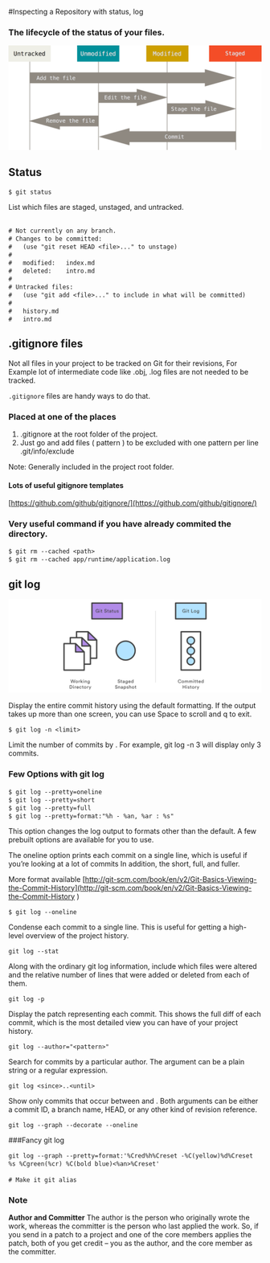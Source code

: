 #Inspecting a Repository with status, log

### The lifecycle of the status of your files.
![](img/lifecycle.png)
## Status
```
$ git status
```
List which files are staged, unstaged, and untracked.
```

# Not currently on any branch.
# Changes to be committed:
#   (use "git reset HEAD <file>..." to unstage)
#
#   modified:   index.md
#   deleted:    intro.md
#
# Untracked files:
#   (use "git add <file>..." to include in what will be committed)
#
#   history.md
#   intro.md
```

## .gitignore files
Not all files in your project to be tracked on Git for their revisions, For Example lot of intermediate code like .obj, .log files are not needed to be tracked. 

`.gitignore` files are handy ways to do that.

### Placed at one of the places

1.  .gitignore at the root folder of the project.
2.  Just go and add files ( pattern ) to be excluded with one pattern per line .git/info/exclude

Note: Generally included in the project root folder.

#### Lots of useful gitignore templates

[https://github.com/github/gitignore/](https://github.com/github/gitignore/)

### Very useful command if you have already commited the  directory.

```
$ git rm --cached <path>
$ git rm --cached app/runtime/application.log
```

## git log

![](img/log.svg)

Display the entire commit history using the default formatting. If the output takes up more than one screen, you can use Space to scroll and q to exit.


```
$ git log -n <limit>
```
Limit the number of commits by <limit>. For example, git log -n 3 will display only 3 commits.

### Few Options with git log
```
$ git log --pretty=oneline
$ git log --pretty=short
$ git log --pretty=full
$ git log --pretty=format:"%h - %an, %ar : %s"
```
This option changes the log output to formats other than the default. A few prebuilt options are available for you to use. 

The oneline option prints each commit on a single line, which is useful if you’re looking at a lot of commits In addition, the short, full, and fuller.

More format available
[http://git-scm.com/book/en/v2/Git-Basics-Viewing-the-Commit-History](http://git-scm.com/book/en/v2/Git-Basics-Viewing-the-Commit-History
)

```
$ git log --oneline
```
Condense each commit to a single line. This is useful for getting a high-level overview of the project history.


```
git log --stat
```
Along with the ordinary git log information, include which files were altered and the relative number of lines that were added or deleted from each of them.


```
git log -p
```
Display the patch representing each commit. This shows the full diff of each commit, which is the most detailed view you can have of your project history.


```
git log --author="<pattern>"
```
Search for commits by a particular author. The <pattern> argument can be a plain string or a regular expression.


```
git log <since>..<until>
```
Show only commits that occur between <since> and <until>. Both arguments can be either a commit ID, a branch name, HEAD, or any other kind of revision reference.


```
git log --graph --decorate --oneline
```

###Fancy git log
```
git log --graph --pretty=format:'%Cred%h%Creset -%C(yellow)%d%Creset %s %Cgreen(%cr) %C(bold blue)<%an>%Creset'

# Make it git alias

```
### Note
**Author and Committer** The author is the person who originally wrote the work, whereas the committer is the person who last applied the work. So, if you send in a patch to a project and one of the core members applies the patch, both of you get credit – you as the author, and the core member as the committer. 
